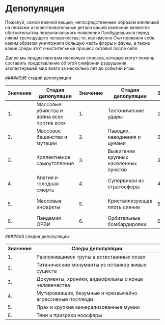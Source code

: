 # Депопуляция

Пожалуй, самой важной вещью, непосредственным образом влияющей на пейзажи и повествовательные детали вашей кампании являются обстоятельства первоначального появления Пробудившихся перед ликом трепещущего человечества; то, как именно *Они* проявили себя, каким образом уничтожили большую часть флоры и фауны, а также какие следы этот очистительный процесс оставил после себя.

Далее мы предлагаем вам несколько списков, которые могут помочь составить представление об этой симфонии разрушения, захлестнувшей мир всего за несколько лет до событий игры.

#####3d6 стадий депопуляции

|Значение|Стадия депопуляции|Значение|Стадия депопуляции|Значение|Стадия депопуляции|
| ------------ | ------------ | ------------ | ------------ | ------------ | ------------ |
|1.|Массовые убийства и война всех против всех|1.|Тектонические удары|1.|Загрязнение атмосферы (долгая ночь)|
|2.|Массовое бешенство и мутации|2.|Паводки, наводнения и цунами|2.|Переработка органики наномашинами|
|3.|Коллективное самоутопление|3.|Выжигание крупных населённых пунктов|3.|Полчища [охотников](/awakened/awakened_tools)|
|4.|Апатия и голодная смерть|4.|Супервихри из стратосферы|4.|Выжигание лесных массивов|
|5.|Массовые инфаркты|5.|Кристаллизующее плоть сияние|5.|Массовые мутации растительности|
|6.|Пандемия ОРВИ|6.|Орбитальные бомбардировки|6.|Денатурация углеводов|

#####d6 следов депопуляции

|Значение|Следы депопуляции|
| ------------ | ------------ |
|1.|Разложившиеся трупы в естественных позах|
|2.|Титанические монументы из останков живых существ|
|3.|Документы, хроники, видеофильмы о конце человечества|
|4.|Мутировавшие, безумные и чрезвычайно агрессивные постлюди|
|5.|Прах и хрупкие минерализованные мумии|
|6.|Тени и призраки ноосферы|